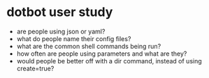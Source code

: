 dotbot user study
=================

- are people using json or yaml?
- what do people name their config files?
- what are the common shell commands being run?
- how often are people using parameters and what are they?
- would people be better off with a dir command, instead of using create=true?
